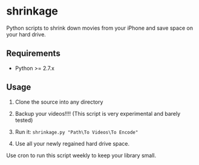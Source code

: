 shrinkage
=========

Python scripts to shrink down movies from your iPhone and save space on your hard drive.

Requirements
------------

* Python >= 2.7.x

Usage
-----

1. Clone the source into any directory

2. Backup your videos!!!!  (This script is very experimental and barely tested)

3. Run it: `shrinkage.py "Path\To Videos\To Encode"`
  
4. Use all your newly regained hard drive space.

Use cron to run this script weekly to keep your library small.
